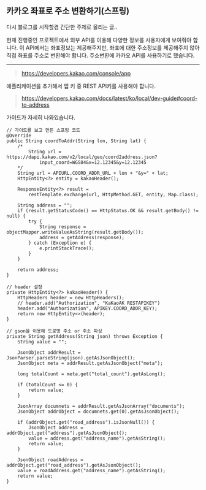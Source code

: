 ## 카카오 좌표로 주소 변환하기(스프링)

다시 블로그를 시작할겸 간단한 주제로 올리는 글..

현재 진행중인 프로젝트에서 외부 API를 이용해 다양한 정보를 사용자에게 보여줘야 합니다. 이 API에서는 좌표정보는 제공해주지만, 좌표에 대한 주소정보를 제공해주지 않아 직접 좌표를 주소로 변환해야 합니다. 주소변환에 카카오 API를 사용하기로 했습니다.

-------------------------------------------------------------------------

> https://developers.kakao.com/console/app

애플리케이션을 추가해서 앱 키 중 REST API키를 사용해야 합니다.

> https://developers.kakao.com/docs/latest/ko/local/dev-guide#coord-to-address

가이드가 자세히 나와있습니다.

```
// 가이드를 보고 만든 스프링 코드
@Override
public String coordToAddr(String lon, String lat) {
    /*
        String url = https://dapi.kakao.com/v2/local/geo/coord2address.json? 
            input_coord=WGS84&x=12.12345&y=12.12345
    */
    String url = APIURL.COORD_ADDR_URL + lon + "&y=" + lat;
    HttpEntity<?> entity = kakaoHeader();
    
    ResponseEntity<?> result = 
        restTemplate.exchange(url, HttpMethod.GET, entity, Map.class);
    
    String address = "";
    if (result.getStatusCode() == HttpStatus.OK && result.getBody() != null) {
        try {
            String response = objectMapper.writeValueAsString(result.getBody());
            address = getAddress(response);
        } catch (Exception e) {
            e.printStackTrace();
        }
    }
    
    return address;
}

// header 설정
private HttpEntity<?> kakaoHeader() {
    HttpHeaders header = new HttpHeaders();
    // header.add("Authorization", "KaKaoAK RESTAPIKEY")
    header.add("Authorization", APIKEY.COORD_ADDR_KEY);
    return new HttpEntity<>(header);
}

// gson을 이용해 도로명 주소 or 주소 파싱
private String getAddress(String json) throws Exception {
    String value = "";
    
    JsonObject addrResult = JsonParser.parseString(json).getAsJsonObject();
    JsonObject meta = addrResult.getAsJsonObject("meta");
    
    long totalCount = meta.get("total_count").getAsLong();
    
    if (totalCount <= 0) {
        return value;
    }
    
    JsonArray documnets = addrResult.getAsJsonArray("documents");
    JsonObject addrObject = documnets.get(0).getAsJsonObject();
    
    if (addrObject.get("road_address").isJsonNull()) {
        JsonObject address = addrObject.get("address").getAsJsonObject();
        value = address.get("address_name").getAsString();
        return value;
    } 
    
    JsonObject roadAddress = addrObject.get("road_address").getAsJsonObject();
    value = roadAddress.get("address_name").getAsString();
    return value;
}
```

